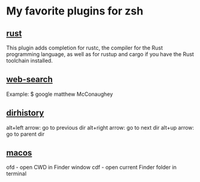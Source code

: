 # My favorite plugins for zsh

## [rust](https://github.com/ohmyzsh/ohmyzsh/tree/master/plugins/rust)

This plugin adds completion for rustc, the compiler for the Rust programming language, as well as for rustup and cargo if you have the Rust toolchain installed.

## [web-search](https://github.com/ohmyzsh/ohmyzsh/tree/master/plugins/web-search)
Example:
$ google matthew McConaughey

## [dirhistory](https://github.com/ohmyzsh/ohmyzsh/tree/master/plugins/dirhistory)
alt+left arrow: go to previous dir
alt+right arrow: go to next dir
alt+up arrow: go to parent dir

## [macos](https://github.com/ohmyzsh/ohmyzsh/tree/master/plugins/macos)
ofd - open CWD in Finder window
cdf - open current Finder folder in terminal
